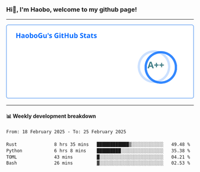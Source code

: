 <!--<h2 align="center"> Hi👋, I'm Haobo, welcome to my github page! </h2>-->
### Hi👋, I'm Haobo, welcome to my github page!
-------

<img href="https://github.com/HaoboGu" src="assets/stats.svg" alt="github stats" /> 

-------

#### 📊 **Weekly development breakdown**
<!--START_SECTION:waka-->

```txt
From: 18 February 2025 - To: 25 February 2025

Rust              8 hrs 35 mins   ████████████▒░░░░░░░░░░░░   49.48 %
Python            6 hrs 8 mins    █████████░░░░░░░░░░░░░░░░   35.38 %
TOML              43 mins         █░░░░░░░░░░░░░░░░░░░░░░░░   04.21 %
Bash              26 mins         ▓░░░░░░░░░░░░░░░░░░░░░░░░   02.53 %
```

<!--END_SECTION:waka-->
<!--
backup url: https://github-readme-status-dusky-ten.vercel.app/api?username=HaoboGu&count_private=true&show_icons=true&theme=transparent&border_color=2f80ed
-->
<!--
**HaoboGu/HaoboGu** is a ✨ _special_ ✨ repository because its `README.md` (this file) appears on your GitHub profile.

Here are some ideas to get you started:

- 🔭 I’m currently working on AI-assisted programming tools
- 🌱 I’m currently learning ...
- 👯 I’m looking to collaborate on ...
- 🤔 I’m looking for help with ...
- 💬 Ask me about ...
- 📫 How to reach me: ...
- 😄 Pronouns: ...
- ⚡ Fun fact: ...
-->
